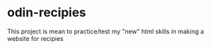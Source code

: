 # odin-recipies
This project is mean to practice/test my "new" html skills in making a website for recipies 